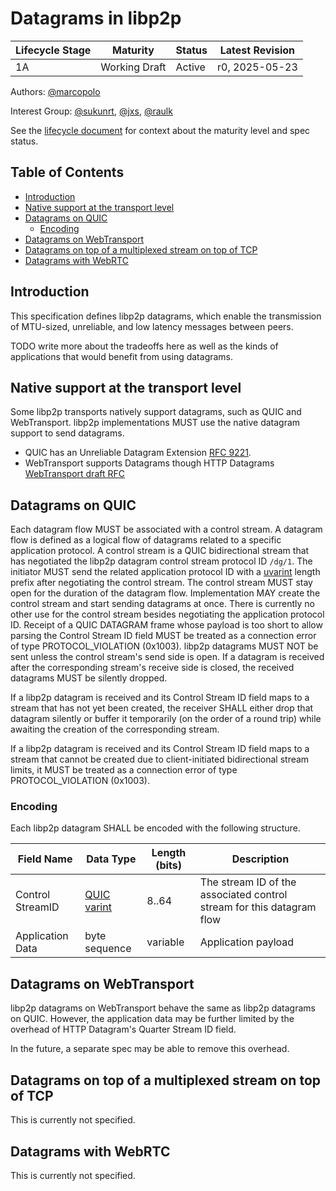 # Datagrams in libp2p

| Lifecycle Stage | Maturity      | Status | Latest Revision |
| --------------- | ------------- | ------ | --------------- |
| 1A              | Working Draft | Active | r0, 2025-05-23  |

Authors: [@marcopolo]

Interest Group: [@sukunrt], [@jxs], [@raulk]

[@marcopolo]: https://github.com/marcopolo
[@sukunrt]: https://github.com/sukunrt
[@jxs]: https://github.com/jxs
[@raulk]: https://github.com/raulk

See the [lifecycle document][lifecycle-spec] for context about the maturity level
and spec status.

[lifecycle-spec]: https://github.com/libp2p/specs/blob/master/00-framework-01-spec-lifecycle.md

## Table of Contents

- [Introduction](#introduction)
- [Native support at the transport level](#native-support-at-the-transport-level)
- [Datagrams on QUIC](#datagrams-on-quic)
  - [Encoding](#encoding)
- [Datagrams on WebTransport](#datagrams-on-webtransport)
- [Datagrams on top of a multiplexed stream on top of TCP](#datagrams-on-top-of-a-multiplexed-stream-on-top-of-tcp)
- [Datagrams with WebRTC](#datagrams-with-webrtc)

## Introduction

This specification defines libp2p datagrams, which enable the transmission of
MTU-sized, unreliable, and low latency messages between peers.

TODO write more about the tradeoffs here as well as the kinds of applications that would benefit from using datagrams.

## Native support at the transport level

Some libp2p transports natively support datagrams, such as QUIC and
WebTransport. libp2p implementations MUST use the native datagram support to
send datagrams.

- QUIC has an Unreliable Datagram Extension [RFC 9221].
- WebTransport supports Datagrams though HTTP Datagrams [WebTransport draft RFC](https://www.ietf.org/archive/id/draft-ietf-webtrans-http3-12.html#name-datagrams)

## Datagrams on QUIC

Each datagram flow MUST be associated with a control stream. A datagram flow is
defined as a logical flow of datagrams related to a specific application
protocol. A control stream is a QUIC bidirectional stream that has negotiated
the libp2p datagram control stream protocol ID `/dg/1`. The initiator MUST send
the related application protocol ID with a [uvarint] length prefix after
negotiating the control stream. The control stream MUST stay open for the
duration of the datagram flow. Implementation MAY create the control stream and
start sending datagrams at once. There is currently no other use for the control
stream besides negotiating the application protocol ID. Receipt of a QUIC
DATAGRAM frame whose payload is too short to allow parsing the Control Stream ID
field MUST be treated as a connection error of type PROTOCOL_VIOLATION (0x1003).
libp2p datagrams MUST NOT be sent unless the control stream's send side is open.
If a datagram is received after the corresponding stream's receive side is
closed, the received datagrams MUST be silently dropped.

If a libp2p datagram is received and its Control Stream ID field maps to a
stream that has not yet been created, the receiver SHALL either drop that
datagram silently or buffer it temporarily (on the order of a round trip) while
awaiting the creation of the corresponding stream.

If a libp2p datagram is received and its Control Stream ID field maps to a
stream that cannot be created due to client-initiated bidirectional stream
limits, it MUST be treated as a connection error of type PROTOCOL_VIOLATION
(0x1003).

### Encoding

Each libp2p datagram SHALL be encoded with the following structure.

| Field Name       | Data Type     | Length (bits) | Description                                                           |
| ---------------- | ------------- | ------------- | --------------------------------------------------------------------- |
| Control StreamID | [QUIC varint] | 8..64         | The stream ID of the associated control stream for this datagram flow |
| Application Data | byte sequence | variable      | Application payload                                                   |

## Datagrams on WebTransport

libp2p datagrams on WebTransport behave the same as libp2p datagrams on QUIC.
However, the application data may be further limited by the overhead of HTTP
Datagram's Quarter Stream ID field.

In the future, a separate spec may be able to remove this overhead.

## Datagrams on top of a multiplexed stream on top of TCP

This is currently not specified.

## Datagrams with WebRTC

This is currently not specified.

[RFC 9221]: https://www.rfc-editor.org/rfc/rfc9221
[QUIC varint]: https://www.rfc-editor.org/rfc/rfc9000.html#name-variable-length-integer-enc
[uvarint]: https://github.com/multiformats/unsigned-varint
